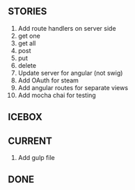 ## STORIES
1. Add route handlers on server side
  1. get one
  1. get all
  1. post
  1. put
  1. delete
1. Update server for angular (not swig)
1. Add OAuth for steam
1. Add angular routes for separate views
1. Add mocha chai for testing

## ICEBOX


## CURRENT
1. Add gulp file

## DONE
